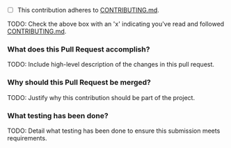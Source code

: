 - [ ] This contribution adheres to [CONTRIBUTING.md](https://github.com/ni/niveristand-engine-simulation-toolkit-fpga-ip/blob/master/CONTRIBUTING.md).

TODO: Check the above box with an 'x' indicating you've read and followed [CONTRIBUTING.md](https://github.com/ni/niveristand-engine-simulation-toolkit-fpga-ip/blob/master/CONTRIBUTING.md).

### What does this Pull Request accomplish?

TODO: Include high-level description of the changes in this pull request.

### Why should this Pull Request be merged?

TODO: Justify why this contribution should be part of the project.

### What testing has been done?

TODO: Detail what testing has been done to ensure this submission meets requirements.
